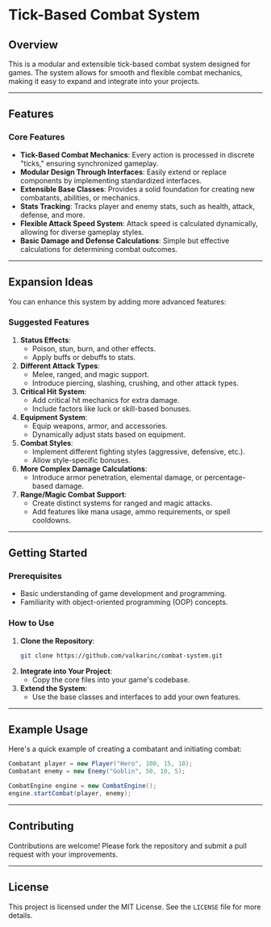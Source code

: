 
# Tick-Based Combat System

## Overview

This is a modular and extensible tick-based combat system designed for games. The system allows for smooth and flexible combat mechanics, making it easy to expand and integrate into your projects.

---

## Features

### Core Features
- **Tick-Based Combat Mechanics**: Every action is processed in discrete "ticks," ensuring synchronized gameplay.
- **Modular Design Through Interfaces**: Easily extend or replace components by implementing standardized interfaces.
- **Extensible Base Classes**: Provides a solid foundation for creating new combatants, abilities, or mechanics.
- **Stats Tracking**: Tracks player and enemy stats, such as health, attack, defense, and more.
- **Flexible Attack Speed System**: Attack speed is calculated dynamically, allowing for diverse gameplay styles.
- **Basic Damage and Defense Calculations**: Simple but effective calculations for determining combat outcomes.

---

## Expansion Ideas

You can enhance this system by adding more advanced features:

### Suggested Features
1. **Status Effects**:
   - Poison, stun, burn, and other effects.
   - Apply buffs or debuffs to stats.
2. **Different Attack Types**:
   - Melee, ranged, and magic support.
   - Introduce piercing, slashing, crushing, and other attack types.
3. **Critical Hit System**:
   - Add critical hit mechanics for extra damage.
   - Include factors like luck or skill-based bonuses.
4. **Equipment System**:
   - Equip weapons, armor, and accessories.
   - Dynamically adjust stats based on equipment.
5. **Combat Styles**:
   - Implement different fighting styles (aggressive, defensive, etc.).
   - Allow style-specific bonuses.
6. **More Complex Damage Calculations**:
   - Introduce armor penetration, elemental damage, or percentage-based damage.
7. **Range/Magic Combat Support**:
   - Create distinct systems for ranged and magic attacks.
   - Add features like mana usage, ammo requirements, or spell cooldowns.

---

## Getting Started

### Prerequisites
- Basic understanding of game development and programming.
- Familiarity with object-oriented programming (OOP) concepts.

### How to Use
1. **Clone the Repository**:
   ```bash
   git clone https://github.com/valkarinc/combat-system.git
   ```
2. **Integrate into Your Project**:
   - Copy the core files into your game's codebase.
3. **Extend the System**:
   - Use the base classes and interfaces to add your own features.

---

## Example Usage

Here's a quick example of creating a combatant and initiating combat:

```java
Combatant player = new Player("Hero", 100, 15, 10);
Combatant enemy = new Enemy("Goblin", 50, 10, 5);

CombatEngine engine = new CombatEngine();
engine.startCombat(player, enemy);
```

---

## Contributing

Contributions are welcome! Please fork the repository and submit a pull request with your improvements.

---

## License

This project is licensed under the MIT License. See the `LICENSE` file for more details.
